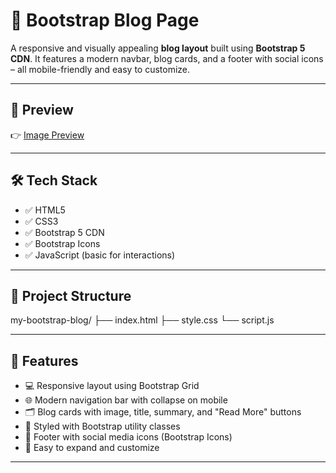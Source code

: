 # 📝 Bootstrap Blog Page

A responsive and visually appealing **blog layout** built using **Bootstrap 5 CDN**. It features a modern navbar, blog cards, and a footer with social icons – all mobile-friendly and easy to customize.

---

## 🚀 Preview

👉 [Image Preview](/img.png)

---

## 🛠️ Tech Stack

- ✅ HTML5
- ✅ CSS3
- ✅ Bootstrap 5 CDN
- ✅ Bootstrap Icons
- ✅ JavaScript (basic for interactions)

---

## 📂 Project Structure

my-bootstrap-blog/
├── index.html
├── style.css
└── script.js

---

## 🎯 Features

- 💻 Responsive layout using Bootstrap Grid
- 🌐 Modern navigation bar with collapse on mobile
- 🗂️ Blog cards with image, title, summary, and "Read More" buttons
- 🎨 Styled with Bootstrap utility classes
- 🔗 Footer with social media icons (Bootstrap Icons)
- 🔧 Easy to expand and customize

---
